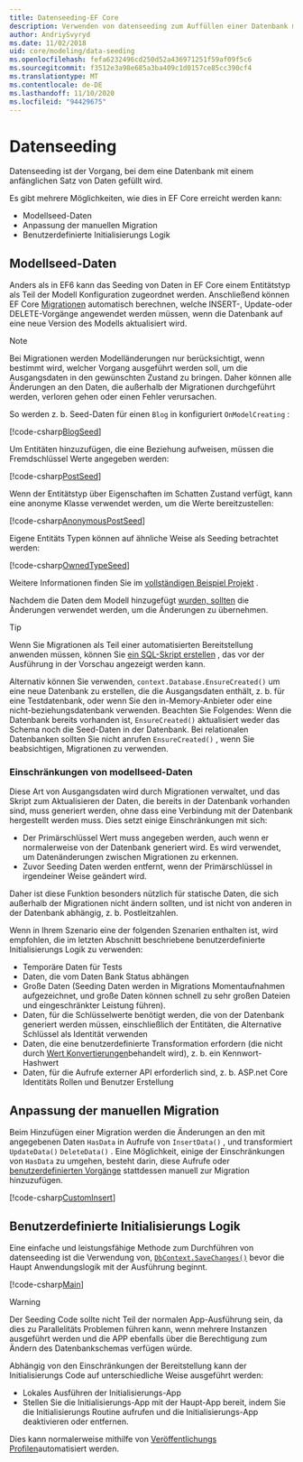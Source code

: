 ```yaml
---
title: Datenseeding-EF Core
description: Verwenden von datenseeding zum Auffüllen einer Datenbank mit einem anfänglichen Satz von Daten mithilfe von Entity Framework Core
author: AndriySvyryd
ms.date: 11/02/2018
uid: core/modeling/data-seeding
ms.openlocfilehash: fefa6232496cd250d52a436971251f59af09f5c6
ms.sourcegitcommit: f3512e3a98e685a3ba409c1d0157ce85cc390cf4
ms.translationtype: MT
ms.contentlocale: de-DE
ms.lasthandoff: 11/10/2020
ms.locfileid: "94429675"
---
```

# <a name="data-seeding"></a>Datenseeding

Datenseeding ist der Vorgang, bei dem eine Datenbank mit einem anfänglichen Satz von Daten gefüllt wird.

Es gibt mehrere Möglichkeiten, wie dies in EF Core erreicht werden kann:

* Modellseed-Daten
* Anpassung der manuellen Migration
* Benutzerdefinierte Initialisierungs Logik

## <a name="model-seed-data"></a>Modellseed-Daten

Anders als in EF6 kann das Seeding von Daten in EF Core einem Entitätstyp als Teil der Modell Konfiguration zugeordnet werden. Anschließend können EF Core [Migrationen](xref:core/managing-schemas/migrations/index) automatisch berechnen, welche INSERT-, Update-oder DELETE-Vorgänge angewendet werden müssen, wenn die Datenbank auf eine neue Version des Modells aktualisiert wird.

> [!NOTE]
> Bei Migrationen werden Modelländerungen nur berücksichtigt, wenn bestimmt wird, welcher Vorgang ausgeführt werden soll, um die Ausgangsdaten in den gewünschten Zustand zu bringen. Daher können alle Änderungen an den Daten, die außerhalb der Migrationen durchgeführt werden, verloren gehen oder einen Fehler verursachen.

So werden z. b. Seed-Daten für einen `Blog` in konfiguriert `OnModelCreating` :

[!code-csharp[BlogSeed](../../../samples/core/Modeling/DataSeeding/DataSeedingContext.cs?name=BlogSeed)]

Um Entitäten hinzuzufügen, die eine Beziehung aufweisen, müssen die Fremdschlüssel Werte angegeben werden:

[!code-csharp[PostSeed](../../../samples/core/Modeling/DataSeeding/DataSeedingContext.cs?name=PostSeed)]

Wenn der Entitätstyp über Eigenschaften im Schatten Zustand verfügt, kann eine anonyme Klasse verwendet werden, um die Werte bereitzustellen:

[!code-csharp[AnonymousPostSeed](../../../samples/core/Modeling/DataSeeding/DataSeedingContext.cs?name=AnonymousPostSeed)]

Eigene Entitäts Typen können auf ähnliche Weise als Seeding betrachtet werden:

[!code-csharp[OwnedTypeSeed](../../../samples/core/Modeling/DataSeeding/DataSeedingContext.cs?name=OwnedTypeSeed)]

Weitere Informationen finden Sie im [vollständigen Beispiel Projekt](https://github.com/dotnet/EntityFramework.Docs/tree/master/samples/core/Modeling/DataSeeding) .

Nachdem die Daten dem Modell hinzugefügt [wurden, sollten](xref:core/managing-schemas/migrations/index) die Änderungen verwendet werden, um die Änderungen zu übernehmen.

> [!TIP]
> Wenn Sie Migrationen als Teil einer automatisierten Bereitstellung anwenden müssen, können Sie [ein SQL-Skript erstellen](xref:core/managing-schemas/migrations/index#generate-sql-scripts) , das vor der Ausführung in der Vorschau angezeigt werden kann.

Alternativ können Sie verwenden, `context.Database.EnsureCreated()` um eine neue Datenbank zu erstellen, die die Ausgangsdaten enthält, z. b. für eine Testdatenbank, oder wenn Sie den in-Memory-Anbieter oder eine nicht-beziehungsdatenbank verwenden. Beachten Sie Folgendes: Wenn die Datenbank bereits vorhanden ist, `EnsureCreated()` aktualisiert weder das Schema noch die Seed-Daten in der Datenbank. Bei relationalen Datenbanken sollten Sie nicht anrufen `EnsureCreated()` , wenn Sie beabsichtigen, Migrationen zu verwenden.

### <a name="limitations-of-model-seed-data"></a>Einschränkungen von modellseed-Daten

Diese Art von Ausgangsdaten wird durch Migrationen verwaltet, und das Skript zum Aktualisieren der Daten, die bereits in der Datenbank vorhanden sind, muss generiert werden, ohne dass eine Verbindung mit der Datenbank hergestellt werden muss. Dies setzt einige Einschränkungen mit sich:

* Der Primärschlüssel Wert muss angegeben werden, auch wenn er normalerweise von der Datenbank generiert wird. Es wird verwendet, um Datenänderungen zwischen Migrationen zu erkennen.
* Zuvor Seeding Daten werden entfernt, wenn der Primärschlüssel in irgendeiner Weise geändert wird.

Daher ist diese Funktion besonders nützlich für statische Daten, die sich außerhalb der Migrationen nicht ändern sollten, und ist nicht von anderen in der Datenbank abhängig, z. b. Postleitzahlen.

Wenn in Ihrem Szenario eine der folgenden Szenarien enthalten ist, wird empfohlen, die im letzten Abschnitt beschriebene benutzerdefinierte Initialisierungs Logik zu verwenden:

* Temporäre Daten für Tests
* Daten, die vom Daten Bank Status abhängen
* Große Daten (Seeding Daten werden in Migrations Momentaufnahmen aufgezeichnet, und große Daten können schnell zu sehr großen Dateien und eingeschränkter Leistung führen).
* Daten, für die Schlüsselwerte benötigt werden, die von der Datenbank generiert werden müssen, einschließlich der Entitäten, die Alternative Schlüssel als Identität verwenden
* Daten, die eine benutzerdefinierte Transformation erfordern (die nicht durch [Wert Konvertierungen](xref:core/modeling/value-conversions)behandelt wird), z. b. ein Kennwort-Hashwert
* Daten, für die Aufrufe externer API erforderlich sind, z. b. ASP.net Core Identitäts Rollen und Benutzer Erstellung

## <a name="manual-migration-customization"></a>Anpassung der manuellen Migration

Beim Hinzufügen einer Migration werden die Änderungen an den mit angegebenen Daten `HasData` in Aufrufe von `InsertData()` , und transformiert `UpdateData()` `DeleteData()` . Eine Möglichkeit, einige der Einschränkungen von `HasData` zu umgehen, besteht darin, diese Aufrufe oder [benutzerdefinierten Vorgänge](xref:core/managing-schemas/migrations/operations) stattdessen manuell zur Migration hinzuzufügen.

[!code-csharp[CustomInsert](../../../samples/core/Modeling/DataSeeding/Migrations/20181102235626_Initial.cs?name=CustomInsert)]

## <a name="custom-initialization-logic"></a>Benutzerdefinierte Initialisierungs Logik

Eine einfache und leistungsfähige Methode zum Durchführen von datenseeding ist die Verwendung von, [`DbContext.SaveChanges()`](xref:core/saving/index) bevor die Haupt Anwendungslogik mit der Ausführung beginnt.

[!code-csharp[Main](../../../samples/core/Modeling/DataSeeding/Program.cs?name=CustomSeeding)]

> [!WARNING]
> Der Seeding Code sollte nicht Teil der normalen App-Ausführung sein, da dies zu Parallelitäts Problemen führen kann, wenn mehrere Instanzen ausgeführt werden und die APP ebenfalls über die Berechtigung zum Ändern des Datenbankschemas verfügen würde.

Abhängig von den Einschränkungen der Bereitstellung kann der Initialisierungs Code auf unterschiedliche Weise ausgeführt werden:

* Lokales Ausführen der Initialisierungs-App
* Stellen Sie die Initialisierungs-App mit der Haupt-App bereit, indem Sie die Initialisierungs Routine aufrufen und die Initialisierungs-App deaktivieren oder entfernen.

Dies kann normalerweise mithilfe von [Veröffentlichungs Profilen](/aspnet/core/host-and-deploy/visual-studio-publish-profiles)automatisiert werden.
